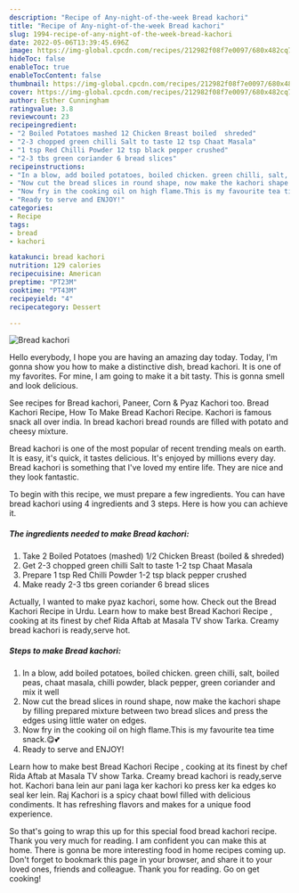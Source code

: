 ```yaml
---
description: "Recipe of Any-night-of-the-week Bread kachori"
title: "Recipe of Any-night-of-the-week Bread kachori"
slug: 1994-recipe-of-any-night-of-the-week-bread-kachori
date: 2022-05-06T13:39:45.696Z
image: https://img-global.cpcdn.com/recipes/212982f08f7e0097/680x482cq70/bread-kachori-recipe-main-photo.jpg
hideToc: false
enableToc: true
enableTocContent: false
thumbnail: https://img-global.cpcdn.com/recipes/212982f08f7e0097/680x482cq70/bread-kachori-recipe-main-photo.jpg
cover: https://img-global.cpcdn.com/recipes/212982f08f7e0097/680x482cq70/bread-kachori-recipe-main-photo.jpg
author: Esther Cunningham
ratingvalue: 3.8
reviewcount: 23
recipeingredient:
- "2 Boiled Potatoes mashed 12 Chicken Breast boiled  shreded"
- "2-3 chopped green chilli Salt to taste 12 tsp Chaat Masala"
- "1 tsp Red Chilli Powder 12 tsp black pepper crushed"
- "2-3 tbs green coriander 6 bread slices"
recipeinstructions:
- "In a blow, add boiled potatoes, boiled chicken. green chilli, salt, boiled peas, chaat masala, chilli powder, black pepper, green coriander and mix it well"
- "Now cut the bread slices in round shape, now make the kachori shape by filling prepared mixture between two bread slices and press the edges using little water on edges."
- "Now fry in the cooking oil on high flame.This is my favourite tea time snack.😋💕"
- "Ready to serve and ENJOY!"
categories:
- Recipe
tags:
- bread
- kachori

katakunci: bread kachori 
nutrition: 129 calories
recipecuisine: American
preptime: "PT23M"
cooktime: "PT43M"
recipeyield: "4"
recipecategory: Dessert

---
```



![Bread kachori](https://img-global.cpcdn.com/recipes/212982f08f7e0097/680x482cq70/bread-kachori-recipe-main-photo.jpg)

Hello everybody, I hope you are having an amazing day today. Today, I'm gonna show you how to make a distinctive dish, bread kachori. It is one of my favorites. For mine, I am going to make it a bit tasty. This is gonna smell and look delicious.

See recipes for Bread kachori, Paneer, Corn &amp; Pyaz Kachori too. Bread Kachori Recipe, How To Make Bread Kachori Recipe. Kachori is famous snack all over india. In bread kachori bread rounds are filled with potato and cheesy mixture.

Bread kachori is one of the most popular of recent trending meals on earth. It is easy, it's quick, it tastes delicious. It's enjoyed by millions every day. Bread kachori is something that I've loved my entire life. They are nice and they look fantastic.


To begin with this recipe, we must prepare a few ingredients. You can have bread kachori using 4 ingredients and 3 steps. Here is how you can achieve it.

<!--inarticleads1-->

##### The ingredients needed to make Bread kachori:

1. Take 2 Boiled Potatoes (mashed) 1/2 Chicken Breast (boiled &amp; shreded)
1. Get 2-3 chopped green chilli Salt to taste 1-2 tsp Chaat Masala
1. Prepare 1 tsp Red Chilli Powder 1-2 tsp black pepper crushed
1. Make ready 2-3 tbs green coriander 6 bread slices


Actually, I wanted to make pyaz kachori, some how. Check out the Bread Kachori Recipe in Urdu. Learn how to make best Bread Kachori Recipe , cooking at its finest by chef Rida Aftab at Masala TV show Tarka. Creamy bread kachori is ready,serve hot. 

<!--inarticleads2-->

##### Steps to make Bread kachori:

1. In a blow, add boiled potatoes, boiled chicken. green chilli, salt, boiled peas, chaat masala, chilli powder, black pepper, green coriander and mix it well
1. Now cut the bread slices in round shape, now make the kachori shape by filling prepared mixture between two bread slices and press the edges using little water on edges.
1. Now fry in the cooking oil on high flame.This is my favourite tea time snack.😋💕
1. Ready to serve and ENJOY!

Learn how to make best Bread Kachori Recipe , cooking at its finest by chef Rida Aftab at Masala TV show Tarka. Creamy bread kachori is ready,serve hot. Kachori bana lein aur pani laga ker kachori ko press ker ka edges ko seal ker lein. Raj Kachori is a spicy chaat bowl filled with delicious condiments. It has refreshing flavors and makes for a unique food experience. 

So that's going to wrap this up for this special food bread kachori recipe. Thank you very much for reading. I am confident you can make this at home. There is gonna be more interesting food in home recipes coming up. Don't forget to bookmark this page in your browser, and share it to your loved ones, friends and colleague. Thank you for reading. Go on get cooking!

